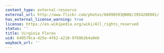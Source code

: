 ```yaml
---
content_type: external-resource
external_url: http://www.flickr.com/photos/66898593@N00/2954280901/
has_external_license_warning: true
license: https://en.wikipedia.org/wiki/All_rights_reserved
status: ''
title: Virginia Flores
uid: b40579ca-425e-4f62-a218-97b9b2b4a9eb
wayback_url: ''
---
```


